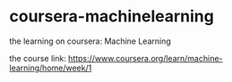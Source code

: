 # coursera-machinelearning
the learning on coursera: Machine Learning

the course link: https://www.coursera.org/learn/machine-learning/home/week/1

